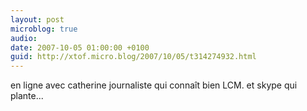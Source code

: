 ```yaml
---
layout: post
microblog: true
audio: 
date: 2007-10-05 01:00:00 +0100
guid: http://xtof.micro.blog/2007/10/05/t314274932.html
---
```

en ligne avec catherine journaliste qui connaît bien LCM. et skype qui plante...
